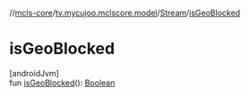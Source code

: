 //[mcls-core](../../../index.md)/[tv.mycujoo.mclscore.model](../index.md)/[Stream](index.md)/[isGeoBlocked](is-geo-blocked.md)

# isGeoBlocked

[androidJvm]\
fun [isGeoBlocked](is-geo-blocked.md)(): [Boolean](https://kotlinlang.org/api/latest/jvm/stdlib/kotlin/-boolean/index.html)
